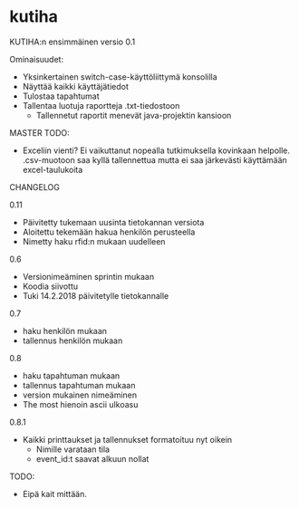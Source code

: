 ﻿# kutiha

KUTIHA:n ensimmäinen versio 0.1

Ominaisuudet:
- Yksinkertainen switch-case-käyttöliittymä konsolilla
- Näyttää kaikki käyttäjätiedot
- Tulostaa tapahtumat
- Tallentaa luotuja raportteja .txt-tiedostoon
  - Tallennetut raportit menevät java-projektin kansioon

MASTER TODO:
- Exceliin vienti? Ei vaikuttanut nopealla tutkimuksella kovinkaan helpolle. .csv-muotoon saa kyllä tallennettua mutta ei saa järkevästi käyttämään excel-taulukoita


CHANGELOG

0.11
- Päivitetty  tukemaan uusinta tietokannan versiota
- Aloitettu tekemään hakua henkilön perusteella
- Nimetty haku rfid:n mukaan uudelleen

0.6
- Versionimeäminen sprintin mukaan
- Koodia siivottu
- Tuki 14.2.2018 päivitetylle tietokannalle

0.7
- haku henkilön mukaan
- tallennus henkilön mukaan

0.8
- haku tapahtuman mukaan
- tallennus tapahtuman mukaan
- version mukainen nimeäminen
- The most hienoin ascii ulkoasu

0.8.1
- Kaikki printtaukset ja tallennukset formatoituu nyt oikein
	- Nimille varataan tila
	- event_id:t saavat alkuun nollat

TODO: 
- Eipä kait mittään.